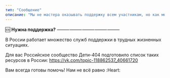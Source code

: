 ```yaml
---
тип: "Сообщение"
описание: "Мы не мастера оказывать поддержку всем участникам, но как модераторы, мы, конечно, постараемся сделать всё в наших силах, ибо переживаем за наших участников. Но временами лучше знать специальные номера куда можно обратиться за анонимной помощью, поэтому мы опубликовали для участников рекомендацию, куда лучше обратиться за помощью."
---
```


:sos: **Нужна поддержка?**
⸻⸻⸻⸻⸻

В России работает множество служб поддержки в трудных жизненных ситуациях.

Для вас Российское сообщество Дети-404 подготовило список таких ресурсов в России:
<https://vk.com/topic-118862537_40661720>

Вам всегда готовы помочь! Нам не всё равно :Heart: